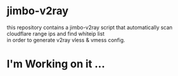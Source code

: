 # jimbo-v2ray
this repository contains a jimbo-v2ray script that automatically scan cloudflare range ips and find whiteip list \
in order to generate v2ray vless & vmess config.

# I'm Working on it ...
